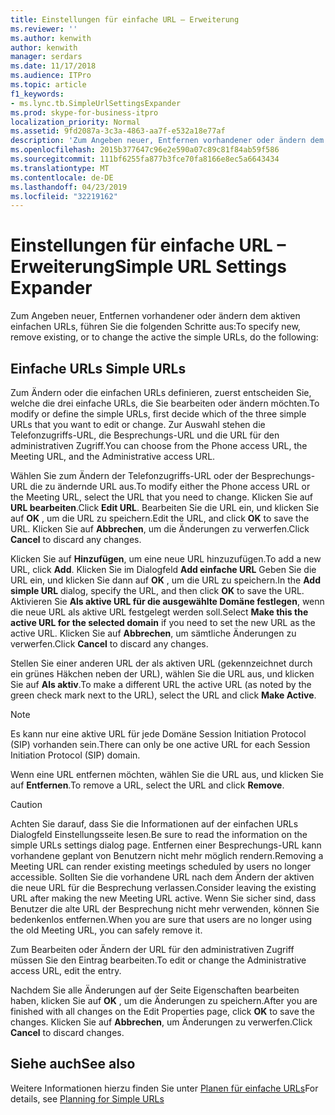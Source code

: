 ```yaml
---
title: Einstellungen für einfache URL – Erweiterung
ms.reviewer: ''
ms.author: kenwith
author: kenwith
manager: serdars
ms.date: 11/17/2018
ms.audience: ITPro
ms.topic: article
f1_keywords:
- ms.lync.tb.SimpleUrlSettingsExpander
ms.prod: skype-for-business-itpro
localization_priority: Normal
ms.assetid: 9fd2087a-3c3a-4863-aa7f-e532a18e77af
description: 'Zum Angeben neuer, Entfernen vorhandener oder ändern dem aktiven einfachen URLs, führen Sie die folgenden Schritte aus:'
ms.openlocfilehash: 2015b377647c96e2e590a07c89c81f84ab59f586
ms.sourcegitcommit: 111bf6255fa877b3fce70fa8166e8ec5a6643434
ms.translationtype: MT
ms.contentlocale: de-DE
ms.lasthandoff: 04/23/2019
ms.locfileid: "32219162"
---
```

# <a name="simple-url-settings-expander"></a><span data-ttu-id="ffda6-103">Einstellungen für einfache URL – Erweiterung</span><span class="sxs-lookup"><span data-stu-id="ffda6-103">Simple URL Settings Expander</span></span>

<span data-ttu-id="ffda6-104">Zum Angeben neuer, Entfernen vorhandener oder ändern dem aktiven einfachen URLs, führen Sie die folgenden Schritte aus:</span><span class="sxs-lookup"><span data-stu-id="ffda6-104">To specify new, remove existing, or to change the active the simple URLs, do the following:</span></span>

## <a name="simple-urls"></a><span data-ttu-id="ffda6-105">Einfache URLs </span><span class="sxs-lookup"><span data-stu-id="ffda6-105">Simple URLs</span></span>

<span data-ttu-id="ffda6-106">Zum Ändern oder die einfachen URLs definieren, zuerst entscheiden Sie, welche die drei einfache URLs, die Sie bearbeiten oder ändern möchten.</span><span class="sxs-lookup"><span data-stu-id="ffda6-106">To modify or define the simple URLs, first decide which of the three simple URLs that you want to edit or change.</span></span> <span data-ttu-id="ffda6-107">Zur Auswahl stehen die Telefonzugriffs-URL, die Besprechungs-URL und die URL für den administrativen Zugriff.</span><span class="sxs-lookup"><span data-stu-id="ffda6-107">You can choose from the Phone access URL, the Meeting URL, and the Administrative access URL.</span></span>

<span data-ttu-id="ffda6-108">Wählen Sie zum Ändern der Telefonzugriffs-URL oder der Besprechungs-URL die zu ändernde URL aus.</span><span class="sxs-lookup"><span data-stu-id="ffda6-108">To modify either the Phone access URL or the Meeting URL, select the URL that you need to change.</span></span> <span data-ttu-id="ffda6-109">Klicken Sie auf **URL bearbeiten**.</span><span class="sxs-lookup"><span data-stu-id="ffda6-109">Click **Edit URL**.</span></span> <span data-ttu-id="ffda6-110">Bearbeiten Sie die URL ein, und klicken Sie auf **OK** , um die URL zu speichern.</span><span class="sxs-lookup"><span data-stu-id="ffda6-110">Edit the URL, and click **OK** to save the URL.</span></span> <span data-ttu-id="ffda6-111">Klicken Sie auf **Abbrechen**, um die Änderungen zu verwerfen.</span><span class="sxs-lookup"><span data-stu-id="ffda6-111">Click **Cancel** to discard any changes.</span></span>

<span data-ttu-id="ffda6-112">Klicken Sie auf **Hinzufügen**, um eine neue URL hinzuzufügen.</span><span class="sxs-lookup"><span data-stu-id="ffda6-112">To add a new URL, click **Add**.</span></span> <span data-ttu-id="ffda6-113">Klicken Sie im Dialogfeld **Add einfache URL** Geben Sie die URL ein, und klicken Sie dann auf **OK** , um die URL zu speichern.</span><span class="sxs-lookup"><span data-stu-id="ffda6-113">In the **Add simple URL** dialog, specify the URL, and then click **OK** to save the URL.</span></span> <span data-ttu-id="ffda6-114">Aktivieren Sie **Als aktive URL für die ausgewählte Domäne festlegen**, wenn die neue URL als aktive URL festgelegt werden soll.</span><span class="sxs-lookup"><span data-stu-id="ffda6-114">Select **Make this the active URL for the selected domain** if you need to set the new URL as the active URL.</span></span> <span data-ttu-id="ffda6-115">Klicken Sie auf **Abbrechen**, um sämtliche Änderungen zu verwerfen.</span><span class="sxs-lookup"><span data-stu-id="ffda6-115">Click **Cancel** to discard any changes.</span></span>

<span data-ttu-id="ffda6-116">Stellen Sie einer anderen URL der als aktiven URL (gekennzeichnet durch ein grünes Häkchen neben der URL), wählen Sie die URL aus, und klicken Sie auf **Als aktiv**.</span><span class="sxs-lookup"><span data-stu-id="ffda6-116">To make a different URL the active URL (as noted by the green check mark next to the URL), select the URL and click **Make Active**.</span></span>

> [!NOTE]
> <span data-ttu-id="ffda6-117">Es kann nur eine aktive URL für jede Domäne Session Initiation Protocol (SIP) vorhanden sein.</span><span class="sxs-lookup"><span data-stu-id="ffda6-117">There can only be one active URL for each Session Initiation Protocol (SIP) domain.</span></span>

<span data-ttu-id="ffda6-118">Wenn eine URL entfernen möchten, wählen Sie die URL aus, und klicken Sie auf **Entfernen**.</span><span class="sxs-lookup"><span data-stu-id="ffda6-118">To remove a URL, select the URL and click **Remove**.</span></span>

> [!CAUTION]
> <span data-ttu-id="ffda6-119">Achten Sie darauf, dass Sie die Informationen auf der einfachen URLs Dialogfeld Einstellungsseite lesen.</span><span class="sxs-lookup"><span data-stu-id="ffda6-119">Be sure to read the information on the simple URLs settings dialog page.</span></span> <span data-ttu-id="ffda6-120">Entfernen einer Besprechungs-URL kann vorhandene geplant von Benutzern nicht mehr möglich rendern.</span><span class="sxs-lookup"><span data-stu-id="ffda6-120">Removing a Meeting URL can render existing meetings scheduled by users no longer accessible.</span></span> <span data-ttu-id="ffda6-121">Sollten Sie die vorhandene URL nach dem Ändern der aktiven die neue URL für die Besprechung verlassen.</span><span class="sxs-lookup"><span data-stu-id="ffda6-121">Consider leaving the existing URL after making the new Meeting URL active.</span></span> <span data-ttu-id="ffda6-122">Wenn Sie sicher sind, dass Benutzer die alte URL der Besprechung nicht mehr verwenden, können Sie bedenkenlos entfernen.</span><span class="sxs-lookup"><span data-stu-id="ffda6-122">When you are sure that users are no longer using the old Meeting URL, you can safely remove it.</span></span>

<span data-ttu-id="ffda6-123">Zum Bearbeiten oder Ändern der URL für den administrativen Zugriff müssen Sie den Eintrag bearbeiten.</span><span class="sxs-lookup"><span data-stu-id="ffda6-123">To edit or change the Administrative access URL, edit the entry.</span></span>

<span data-ttu-id="ffda6-124">Nachdem Sie alle Änderungen auf der Seite Eigenschaften bearbeiten haben, klicken Sie auf **OK** , um die Änderungen zu speichern.</span><span class="sxs-lookup"><span data-stu-id="ffda6-124">After you are finished with all changes on the Edit Properties page, click **OK** to save the changes.</span></span> <span data-ttu-id="ffda6-125">Klicken Sie auf **Abbrechen**, um Änderungen zu verwerfen.</span><span class="sxs-lookup"><span data-stu-id="ffda6-125">Click **Cancel** to discard changes.</span></span>

## <a name="see-also"></a><span data-ttu-id="ffda6-126">Siehe auch</span><span class="sxs-lookup"><span data-stu-id="ffda6-126">See also</span></span>

<span data-ttu-id="ffda6-127">Weitere Informationen hierzu finden Sie unter [Planen für einfache URLs](https://technet.microsoft.com/library/20e4f4b6-b7ff-4297-b00d-d1211ee800ac.aspx)</span><span class="sxs-lookup"><span data-stu-id="ffda6-127">For details, see [Planning for Simple URLs](https://technet.microsoft.com/library/20e4f4b6-b7ff-4297-b00d-d1211ee800ac.aspx)</span></span>



